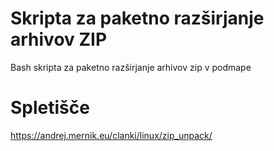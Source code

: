 # Skripta za paketno razširjanje arhivov ZIP
Bash skripta za paketno razširjanje arhivov zip v podmape
# Spletišče
https://andrej.mernik.eu/clanki/linux/zip_unpack/
